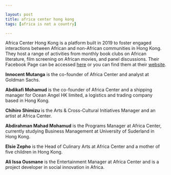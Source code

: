 ```yaml
---

layout: post
title: africa center hong kong
tags: [africa is not a country]

---
```


Africa Center Hong Kong is a platform built in 2019 to foster engaged interactions between African and non-African communities in Hong Kong. They host a range of activities from monthly book clubs on African literature, film screening on African movies, and panel discussions. Their Facebook Page can be accessed [here]( https://www.facebook.com/africacenterhk/) or you can find them at their [website]( http://www.africacenterhk.com/). 

**Innocent Mutanga** is the co-founder of Africa Center and analyst at Goldman Sachs. 

**Abdikafi Mohamud** is the co-founder of Africa Center and a shipping manager for Ocean Angel HK limited, a logistics and trading company based in Hong Kong.

**Chihiro Shimizu** is the Arts & Cross-Cultural Initiatives Manager and an artist at Africa Center.

**Abdirahman Mahad Mohamud** is the Programs Manager at Africa Center, currently studying Business Management at University of Suderland in Hong Kong. 

**Elsie Zepho** is the Head of Culinary Arts at Africa Center and a mother of five children in Hong Kong. 

**Ali Issa Ousmane** is the Entertainment Manager at Africa Center and is a project developer in social innovation in Africa. 